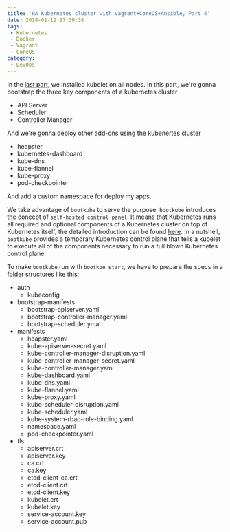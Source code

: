 ```yaml
---
title: 'HA Kubernetes cluster with Vagrant+CoreOS+Ansible, Part 4'
date: 2018-01-12 17:39:38
tags:
 - Kubernetes
 - Docker
 - Vagrant
 - CoreOS
category:
 - DevOps
---
```


In the [last part](http://blog.wumuxian1988.com/2018/01/12/HA-Kubernetes-cluster-with-Vagrant-CoreOS-Ansible-Part-3/), we installed kubelet on all nodes. In this part, we're gonna bootstrap the three key components of a kubernetes cluster
- API Server
- Scheduler
- Controller Manager

And we're gonna deploy other add-ons using the kubenertes cluster
- heapster
- kubernetes-dashboard
- kube-dns
- kube-flannel
- kube-proxy
- pod-checkpointer

And add a custom namespace for deploy my apps.

We take advantage of `bootkube` to serve the purpose. `bootkube` introduces the concept of `self-hosted control panel`. It means that Kubernetes runs all required and optional components of a Kubernetes cluster on top of Kubernetes itself, the detailed introduction can be found [here](https://github.com/kubernetes/community/blob/master/contributors/design-proposals/cluster-lifecycle/self-hosted-kubernetes.md). In a nutshell, `bootkube` provides a temporary Kubernetes control plane that tells a kubelet to execute all of the components necessary to run a full blown Kubernetes control plane.

To make `bootkube` run with `bootkbe start`, we have to prepare the specs in a folder structures like this:
- auth
  * kubeconfig
- bootstrap-manifests
  * bootstrap-apiserver.yaml
  * bootstrap-controller-manager.yaml
  * bootstrap-scheduler.ymal
- manifests
  * heapster.yaml
  * kube-apiserver-secret.yaml
  * kube-controller-manager-disruption.yaml
  * kube-controller-manager-secret.yaml
  * kube-controller-manager.yaml
  * kube-dashboard.yaml
  * kube-dns.yaml
  * kube-flannel.yaml
  * kube-proxy.yaml
  * kube-scheduler-disruption.yaml
  * kube-scheduler.yaml
  * kube-system-rbac-role-binding.yaml
  * namespace.yaml
  * pod-checkpointer.yaml
- tls
  * apiserver.crt
  * apiserver.key
  * ca.crt
  * ca.key
  * etcd-client-ca.crt
  * etcd-client.crt
  * etcd-client.key
  * kubelet.crt
  * kubelet.key
  * service-account.key
  * service-account.pub
